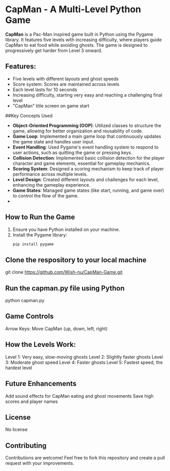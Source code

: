 # CapMan - A Multi-Level Python Game

**CapMan** is a Pac-Man inspired game built in Python using the Pygame library. It features five levels with increasing difficulty, where players guide CapMan to eat food while avoiding ghosts. The game is designed to progressively get harder from Level 3 onward.

## Features:
- Five levels with different layouts and ghost speeds
- Score system: Scores are maintained across levels
- Each level lasts for 10 seconds
- Increasing difficulty, starting very easy and reaching a challenging final level
- "CapMan" title screen on game start

##Key Concepts Used
- **Object-Oriented Programming (OOP)**: Utilized classes to structure the game, allowing for better organization and reusability of code.
- **Game Loop**: Implemented a main game loop that continuously updates the game state and handles user input.
- **Event Handling**: Used Pygame's event handling system to respond to user actions, such as quitting the game or pressing keys.
- **Collision Detection**: Implemented basic collision detection for the player character and game elements, essential for gameplay mechanics.
- **Scoring System**: Designed a scoring mechanism to keep track of player performance across multiple levels.
- **Level Design**: Created different layouts and challenges for each level, enhancing the gameplay experience.
- **Game States**: Managed game states (like start, running, and game over) to control the flow of the game.
- 
## How to Run the Game
1. Ensure you have Python installed on your machine.
2. Install the Pygame library:
   ```bash
   pip install pygame

## Clone the respository to your local machine
git clone https://github.com/Wish-nu/CapMan-Game.git

## Run the capman.py file using Python
python capman.py

## Game Controls
Arrow Keys: Move CapMan (up, down, left, right)

## How the Levels Work:
Level 1: Very easy, slow-moving ghosts
Level 2: Slightly faster ghosts
Level 3: Moderate ghost speed
Level 4: Faster ghosts
Level 5: Fastest speed, the hardest level

## Future Enhancements
Add sound effects for CapMan eating and ghost movements
Save high scores and player names

## License
No license












## Contributing
Contributions are welcome! Feel free to fork this repository and create a pull request with your improvements.


